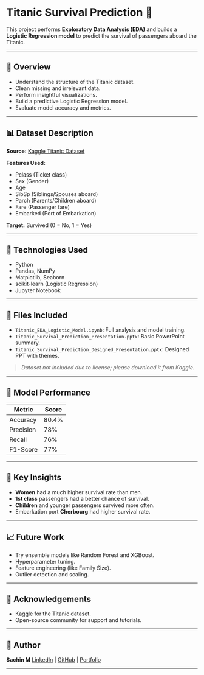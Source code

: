 # Titanic Survival Prediction 🚢

This project performs **Exploratory Data Analysis (EDA)** and builds a **Logistic Regression model** to predict the survival of passengers aboard the Titanic.

---

## 🔎 Overview

* Understand the structure of the Titanic dataset.
* Clean missing and irrelevant data.
* Perform insightful visualizations.
* Build a predictive Logistic Regression model.
* Evaluate model accuracy and metrics.

---

## 📊 Dataset Description

**Source:** [Kaggle Titanic Dataset](https://www.kaggle.com/c/titanic/data)

**Features Used:**

* Pclass (Ticket class)
* Sex (Gender)
* Age
* SibSp (Siblings/Spouses aboard)
* Parch (Parents/Children aboard)
* Fare (Passenger fare)
* Embarked (Port of Embarkation)

**Target:** Survived (0 = No, 1 = Yes)

---

## 🚀 Technologies Used

* Python
* Pandas, NumPy
* Matplotlib, Seaborn
* scikit-learn (Logistic Regression)
* Jupyter Notebook

---

## 📄 Files Included

* `Titanic_EDA_Logistic_Model.ipynb`: Full analysis and model training.
* `Titanic_Survival_Prediction_Presentation.pptx`: Basic PowerPoint summary.
* `Titanic_Survival_Prediction_Designed_Presentation.pptx`: Designed PPT with themes.

> *Dataset not included due to license; please download it from Kaggle.*

---

## 🎯 Model Performance

| Metric    | Score |
| --------- | ----- |
| Accuracy  | 80.4% |
| Precision | 78%   |
| Recall    | 76%   |
| F1-Score  | 77%   |

---

## 🧐 Key Insights

* **Women** had a much higher survival rate than men.
* **1st class** passengers had a better chance of survival.
* **Children** and younger passengers survived more often.
* Embarkation port **Cherbourg** had higher survival rate.

---

## 📈 Future Work

* Try ensemble models like Random Forest and XGBoost.
* Hyperparameter tuning.
* Feature engineering (like Family Size).
* Outlier detection and scaling.

---

## 🙏 Acknowledgements

* Kaggle for the Titanic dataset.
* Open-source community for support and tutorials.

---

## 📢 Author

**Sachin M**
[LinkedIn](https://www.linkedin.com/in/sachinm77) | [GitHub](https://github.com/SachinIPEC) | [Portfolio](https://www.datascienceportfol.io/sachinm77)

---


